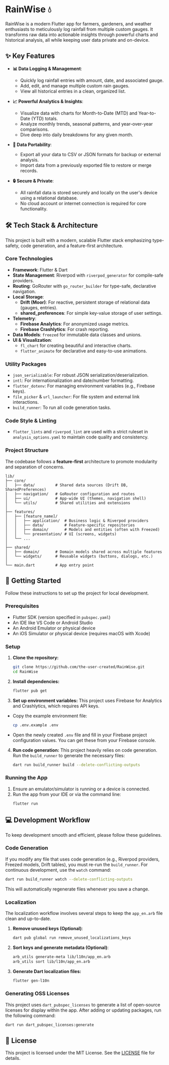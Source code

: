 # RainWise 💧

RainWise is a modern Flutter app for farmers, gardeners, and weather enthusiasts to meticulously log
rainfall from multiple custom gauges. It transforms raw data into actionable insights through
powerful charts and historical analysis, all while keeping user data private and on-device.

## ✨ Key Features

* **📊 Data Logging & Management**:
    * Quickly log rainfall entries with amount, date, and associated gauge.
    * Add, edit, and manage multiple custom rain gauges.
    * View all historical entries in a clean, organized list.

* **📈 Powerful Analytics & Insights**:
    * Visualize data with charts for Month-to-Date (MTD) and Year-to-Date (YTD) totals.
    * Analyze monthly trends, seasonal patterns, and year-over-year comparisons.
    * Dive deep into daily breakdowns for any given month.

* **🔄 Data Portability**:
    * Export all your data to CSV or JSON formats for backup or external analysis.
    * Import data from a previously exported file to restore or merge records.

* **🔒 Secure & Private**:
    * All rainfall data is stored securely and locally on the user's device using a relational
      database.
    * No cloud account or internet connection is required for core functionality.

## 🛠️ Tech Stack & Architecture

This project is built with a modern, scalable Flutter stack emphasizing type-safety, code
generation, and a feature-first architecture.

### Core Technologies

* **Framework**: Flutter & Dart
* **State Management**: Riverpod with `riverpod_generator` for compile-safe providers.
* **Routing**: GoRouter with `go_router_builder` for type-safe, declarative navigation.
* **Local Storage**:
    * **Drift (Moor)**: For reactive, persistent storage of relational data (gauges, entries).
    * **shared_preferences**: For simple key-value storage of user settings.
* **Telemetry**:
    * **Firebase Analytics**: For anonymized usage metrics.
    * **Firebase Crashlytics**: For crash reporting.
* **Data Models**: `freezed` for immutable data classes and unions.
* **UI & Visualization**:
    * `fl_chart` for creating beautiful and interactive charts.
    * `flutter_animate` for declarative and easy-to-use animations.

### Utility Packages

* `json_serializable`: For robust JSON serialization/deserialization.
* `intl`: For internationalization and date/number formatting.
* `flutter_dotenv`: For managing environment variables (e.g., Firebase keys).
* `file_picker` & `url_launcher`: For file system and external link interactions.
* `build_runner`: To run all code generation tasks.

### Code Style & Linting

* `flutter_lints` and `riverpod_lint` are used with a strict ruleset in `analysis_options.yaml` to
  maintain code quality and consistency.

### Project Structure

The codebase follows a **feature-first** architecture to promote modularity and separation of
concerns.

```
lib/
├── core/
│   ├── data/         # Shared data sources (Drift DB, SharedPreferences)
│   ├── navigation/   # GoRouter configuration and routes
│   ├── ui/           # App-wide UI (themes, navigation shell)
│   └── utils/        # Shared utilities and extensions
│
├── features/
│   ├── [feature_name]/
│   │   ├── application/  # Business logic & Riverpod providers
│   │   ├── data/         # Feature-specific repositories
│   │   ├── domain/       # Models and entities (often with Freezed)
│   │   └── presentation/ # UI (screens, widgets)
│   └── ...
│
├── shared/
│   ├── domain/       # Domain models shared across multiple features
│   └── widgets/      # Reusable widgets (buttons, dialogs, etc.)
│
└── main.dart         # App entry point
```

## 🚀 Getting Started

Follow these instructions to set up the project for local development.

### Prerequisites

* Flutter SDK (version specified in `pubspec.yaml`)
* An IDE like VS Code or Android Studio
* An Android Emulator or physical device
* An iOS Simulator or physical device (requires macOS with Xcode)

### Setup

1. **Clone the repository:**
   ```bash
   git clone https://github.com/the-user-created/RainWise.git
   cd RainWise
   ```

2. **Install dependencies:**
   ```bash
   flutter pub get
   ```

3. **Set up environment variables:**
   This project uses Firebase for Analytics and Crashlytics, which requires API keys.

* Copy the example environment file:
  ```bash
  cp .env.example .env
  ```
* Open the newly created `.env` file and fill in your Firebase project configuration values. You can
  get these from your Firebase console.

4. **Run code generation:**
   This project heavily relies on code generation. Run the `build_runner` to generate the necessary
   files:
   ```bash
   dart run build_runner build --delete-conflicting-outputs
   ```

### Running the App

1. Ensure an emulator/simulator is running or a device is connected.
2. Run the app from your IDE or via the command line:
   ```bash
   flutter run
   ```

## 💻 Development Workflow

To keep development smooth and efficient, please follow these guidelines.

### Code Generation

If you modify any file that uses code generation (e.g., Riverpod providers, Freezed models, Drift
tables), you must re-run the `build_runner`. For continuous development, use the `watch` command:

```bash
dart run build_runner watch --delete-conflicting-outputs
```

This will automatically regenerate files whenever you save a change.

### Localization

The localization workflow involves several steps to keep the `app_en.arb` file clean and up-to-date.

1. **Remove unused keys (Optional)**:
   ```bash
   dart pub global run remove_unused_localizations_keys
   ```
2. **Sort keys and generate metadata (Optional)**:
   ```bash
   arb_utils generate-meta lib/l10n/app_en.arb
   arb_utils sort lib/l10n/app_en.arb
   ```
3. **Generate Dart localization files:**
   ```bash
   flutter gen-l10n
   ```

### Generating OSS Licenses

This project uses `dart_pubspec_licenses` to generate a list of open-source licenses for display
within the app. After adding or updating packages, run the following command:

```bash
dart run dart_pubspec_licenses:generate
```

## 📄 License

This project is licensed under the MIT License. See the [LICENSE](LICENSE) file for details.
